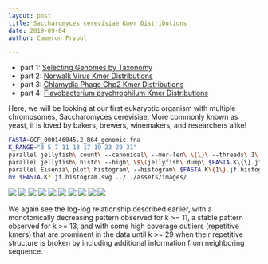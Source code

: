 ```yaml
---
layout: post  
title: Saccharomyces cerevisiae Kmer Distributions  
date: 2019-09-04  
author: Cameron Prybol  

---
```


- part 1: [Selecting Genomes by Taxonomy](/selecting-genomes-by-taxonomy.html)
- part 2: [Norwalk Virus Kmer Distributions](/norwalk-virus-kmer-distributions.html)
- part 3: [Chlamydia Phage Chp2 Kmer Distributions](/chlamydia-phage-chp2-kmer-distributions.html)
- part 4: [Flavobacterium psychrophilum Kmer Distributions](/flavobacterium-psychrophilum-kmer-distributions.html)

Here, we will be looking at our first eukaryotic organism with multiple chromosomes, Saccharomyces cerevisiae. More commonly known as yeast, it is loved by bakers, brewers, winemakers, and researchers alike!

```bash
FASTA=GCF_000146045.2_R64_genomic.fna
K_RANGE="3 5 7 11 13 17 19 23 29 31"
parallel jellyfish\ count\ --canonical\ --mer-len\ \{\}\ --threads\ 1\ --size\ 100M\ --output\ $FASTA.K\{\}.jf\ \<\(gzip\ -dc\ $FASTA.gz\) ::: $K_RANGE
parallel jellyfish\ histo\ --high\ \$\(jellyfish\ dump\ $FASTA.K\{\}.jf\ \|\ grep\ \"\^\>\"\ \|\ sed\ \'s/\>//\'\ \|\ sort\ --numeric-sort\ --reverse\ \|\ head\ -n1\)\ $FASTA.K\{\}.jf\ \>\ $FASTA.K\{1\}.jf.histogram ::: $K_RANGE
parallel Eisenia\ plot\ histogram\ --histogram\ $FASTA.K\{1\}.jf.histogram ::: $K_RANGE
mv $FASTA.K*.jf.histogram.svg ../../assets/images/
```

![](../assets/images/GCF_000146045.2_R64_genomic.fna.K3.jf.histogram.svg)
![](../assets/images/GCF_000146045.2_R64_genomic.fna.K5.jf.histogram.svg)
![](../assets/images/GCF_000146045.2_R64_genomic.fna.K7.jf.histogram.svg)
![](../assets/images/GCF_000146045.2_R64_genomic.fna.K11.jf.histogram.svg)
![](../assets/images/GCF_000146045.2_R64_genomic.fna.K13.jf.histogram.svg)
![](../assets/images/GCF_000146045.2_R64_genomic.fna.K17.jf.histogram.svg)
![](../assets/images/GCF_000146045.2_R64_genomic.fna.K19.jf.histogram.svg)
![](../assets/images/GCF_000146045.2_R64_genomic.fna.K23.jf.histogram.svg)
![](../assets/images/GCF_000146045.2_R64_genomic.fna.K29.jf.histogram.svg)
![](../assets/images/GCF_000146045.2_R64_genomic.fna.K31.jf.histogram.svg)

We again see the log-log relationship described earlier, with a monotonically decreasing pattern observed for k >= 11, a stable pattern observed for k >= 13, and with some high coverage outliers (repetitive kmers) that are prominent in the data until k >= 29 when their repetitive structure is broken by including additional information from neighboring sequence.
